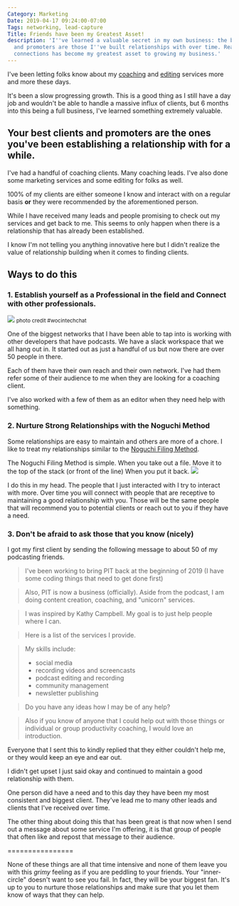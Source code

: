 ```yaml
---
Category: Marketing
Date: 2019-04-17 09:24:00-07:00
Tags: networking, lead-capture
Title: Friends have been my Greatest Asset!
description: 'I''ve learned a valuable secret in my own business: the best clients
  and promoters are those I''ve built relationships with over time. Read how establishing
  connections has become my greatest asset to growing my business.'
---
```


I've been letting folks know about my [coaching](https://productivityintech.com/coaching) and [editing](https://productivityintech.com/editing) services more and more these days.

It's been a slow progressing growth. This is a good thing as I still have a day job and wouldn't be able to handle a massive influx of clients, but 6 months into this being a full business, I've learned something extremely valuable.

## Your best clients and promoters are the ones you've been establishing a relationship with for a while.

I've had a handful of coaching clients. Many coaching leads. I've also done some marketing services and some editing for folks as well.

100% of my clients are either someone I know and interact with on a regular basis **or** they were recommended by the aforementioned person.

While I have received many leads and people promising to check out my services and get back to me. This seems to only happen when there is a relationship that has already been established.

I know I'm not telling you anything innovative here but I didn't realize the value of relationship building when it comes to finding clients.

## Ways to do this
### 1.  Establish yourself as a Professional in the field and Connect with other professionals.

![](https://kjaymiller.s3-us-west-2.amazonaws.com/images/adult-brainstorming-communication-1181421.jpg)
<small>photo credit #wocintechchat</small>

One of the biggest networks that I have been able to tap into is working with other developers that have podcasts. We have a slack workspace that we all hang out in. It started out as just a handful of us but now there are over 50 people in there.

Each of them have their own reach and their own network.
I've had them refer some of their audience to me when they are looking for a coaching client.

I've also worked with a few of them as an editor when they need help with something.

### 2. Nurture Strong Relationships with the Noguchi Method
Some relationships are easy to maintain and others are more of a chore. I like to treat my relationships similar to the [Noguchi Filing Method](https://unclutterer.com/2014/06/03/the-noguchi-filing-system/).

The Noguchi Filing Method is simple. When you take out a file. Move it to the top of the stack (or front of the line) When you put it back.
![](https://kjaymiller.s3-us-west-2.amazonaws.com/images/active-adult-beautiful-1799244.jpg)

I do this in my head. The people that I just interacted with I try to interact with more. Over time you will connect with people that are receptive to maintaining a good relationship with you. Those will be the same people that will recommend you to potential clients or reach out to you if they have a need.

### 3. Don't be afraid to ask those that you know (nicely)
I got my first client by sending the following message to about 50 of my podcasting friends.

> I've been working to bring PIT back at the beginning of 2019 (I have some coding things that need to get done first)

> Also, PIT is now a business (officially). Aside from the podcast, I am doing content creation, coaching, and "unicorn" services.

> I was inspired by Kathy Campbell. My goal is to just help people where I can.

> Here is a list of the services I provide.

> My skills include:
> - social media
> - recording videos and screencasts
> - podcast editing and recording
> - community management
> - newsletter publishing

> Do you have any ideas how I may be of any help?

> Also if you know of anyone that I could help out with those things or individual or group productivity coaching, I would love an introduction.

Everyone that I sent this to kindly replied that they either couldn't help me, or they would keep an eye and ear out.

I didn't get upset I just said okay and continued to maintain a good relationship with them.

One person did have a need and to this day they have been my most consistent and biggest client. They've lead me to many other leads and clients that I've received over time.

The other thing about doing this that has been great is that now when I send out a message about some service I'm offering, it is that group of people that often like and repost that message to their audience.

================

None of these things are all that time intensive and none of them leave you with this _grimy_ feeling as if you are peddling to your friends. Your "inner-circle" doesn't want to see you fail. In fact, they will be your biggest fan. It's up to you to nurture those relationships and make sure that you let them know of ways that they can help.

